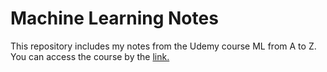 # Machine Learning Notes
This repository includes my notes from the Udemy course ML from A to Z.
You can access the course by the [link.](https://udemy.com/course/machinelearning/)
